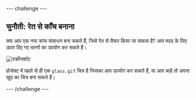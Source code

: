 \--- challenge \---

## चुनौती: रेत से काँच बनाना

क्या आप एक नया कांच संसाधन बना सकते हैं, जिसे रेत से तैयार किया जा सकता है? आप मदद के लिए ऊपर दिए गए चरणों का उपयोग कर सकते हैं।

![स्क्रीनशॉट](images/craft-glass.png)

प्रोजेक्ट में पहले से ही एक `glass.gif` चित्र है जिसका आप उपयोग कर सकते हैं, या आप चाहें तो अपना खुद का चित्र बना सकते हैं।

\--- /challenge \---
